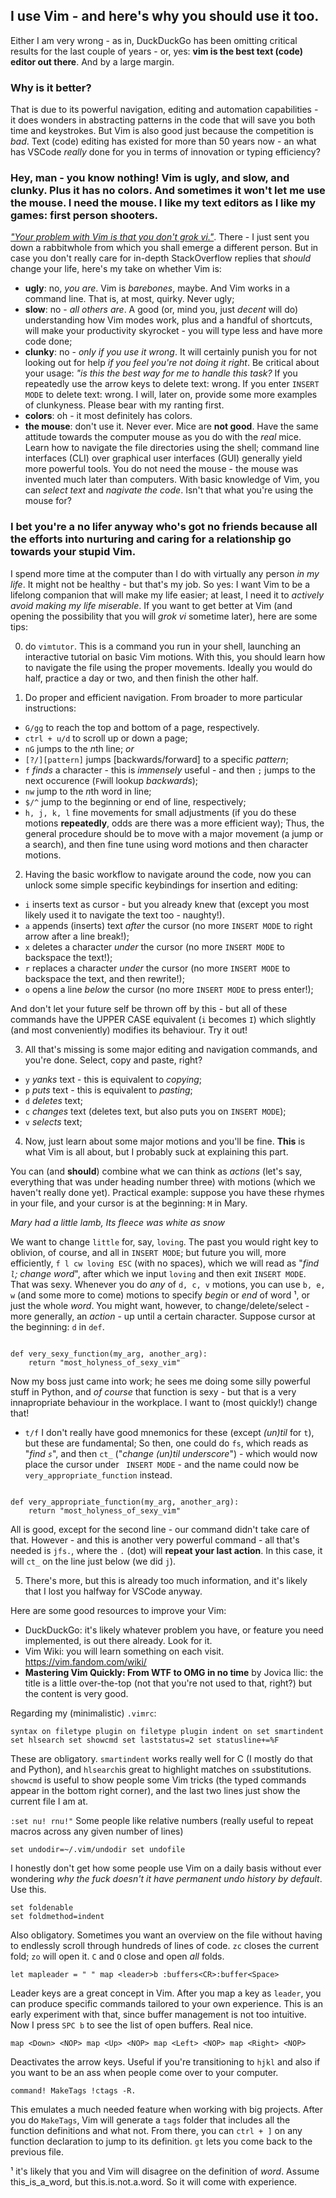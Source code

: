 ## I use Vim - and here's why you should use it too.

Either I am very wrong - as in, DuckDuckGo has been omitting critical results for the last couple of years - or, yes: **vim is the best text (code) editor out there**. And by a large margin.

### Why is it better?

That is due to its powerful navigation, editing and automation capabilities - it does wonders in abstracting patterns in the code that will save you both time and keystrokes. But Vim is also good just because the competition is *bad*. Text (code) editing has existed for more than 50 years now - an what has VSCode *really* done for you in terms of innovation or typing efficiency?

### Hey, man - you know nothing! Vim is ugly, and slow, and clunky. Plus it has no colors. And sometimes it won't let me use the mouse. I need the mouse. I like my text editors as I like my games: first person shooters.

[*"Your problem with Vim is that you don't grok vi."*](https://stackoverflow.com/questions/1218390/what-is-your-most-productive-shortcut-with-vim/1220118#1220118). There - I just sent you down a rabbitwhole from which you shall emerge a different person. But in case you don't really care for in-depth StackOverflow replies that *should* change your life, here's my take on whether Vim is:
 - **ugly**: no, *you are*. Vim is *barebones*, maybe. And Vim works in a command line. That is, at most, quirky. Never ugly;
 - **slow**: no - *all others are*. A good (or, mind you, just *decent* will do) understanding how Vim modes work, plus and a handful of shortcuts, will make your productivity skyrocket - you will type less and have more code done;
 - **clunky**: no - *only if you use it wrong*. It will certainly punish you for not looking out for help *if you feel you're not doing it right*. Be critical about your usage: *"is this the best way for me to handle this task?* If you repeatedly use the arrow keys to delete text: wrong. If you enter ``INSERT MODE`` to delete text: wrong. I will, later on, provide some more examples of clunkyness. Please bear with my ranting first.
 - **colors**: oh - it most definitely has colors.
 - **the mouse**: don't use it. Never ever. Mice are **not good**. Have the same attitude towards the computer mouse as you do with the *real* mice. Learn how to navigate the file directories using the shell; command line interfaces (CLI) over graphical user interfaces (GUI) generally yield more powerful tools. You do not need the mouse - the mouse was invented much later than computers. With basic knowledge of Vim, you can *select text* and *nagivate the code*. Isn't that what you're using the mouse for?

### I bet you're a no lifer anyway who's got no friends because all the efforts into nurturing and caring for a relationship go towards your stupid Vim.

I spend more time at the computer than I do with virtually any person *in my life*. It might not be healthy - but that's my job. So yes: I want Vim to be a lifelong companion that will make my life easier; at least, I need it to *actively avoid making my life miserable*. If you want to get better at Vim (and opening the possibility that you will *grok vi* sometime later), here are some tips:

0. do <code>vimtutor</code>. This is a command you run in your shell, launching an interactive tutorial on basic Vim motions. With this, you should learn how to navigate the file using the proper movements. Ideally you would do half, practice a day or two, and then finish the other half.

1. Do proper and efficient navigation. From broader to more particular instructions:
 - <code>G/gg</code> to reach the top and bottom of a page, respectively.
 - <code>ctrl + u/d</code> to scroll up or down a page;
 - <code>nG</code> jumps to the *n*th line;
    *or*
 - <code>[?/][pattern]</code> jumps [backwards/forward] to a specific *pattern*;
 - <code>f</code> *finds* a character - this is *immensely* useful - and then ``;`` jumps to the next occurence (``F``will lookup *backwards*);
 - <code>nw</code> jump to the *n*th word in line;
 - <code>$/^</code> jump to the beginning or end of line, respectively;
 - <code>h, j, k, l</code> fine movements for small adjustments (if you do these motions **repeatedly**, odds are there was a more efficient way);
Thus, the general procedure should be to move with a major movement (a jump or a search), and then fine tune using word motions and then character motions.

2. Having the basic workflow to navigate around the code, now you can unlock some simple specific keybindings for insertion and editing:
 - <code>i</code> inserts text as cursor - but you already knew that (except you most likely used it to navigate the text too - naughty!). 
 - <code>a</code> appends (inserts) text *after* the cursor (no more ``INSERT MODE`` to right arrow after a line break!);
 - <code>x</code> deletes a character *under* the cursor (no more ``INSERT MODE`` to backspace the text!);
 - <code>r</code> replaces a character *under* the cursor (no more ``INSERT MODE`` to backspace the text, and then rewrite!);
 - <code>o</code> opens a line *below* the cursor (no more ``INSERT MODE`` to press enter!);

And don't let your future self be thrown off by this - but all of these commands have the UPPER CASE equivalent (``i`` becomes ``I``) which slightly (and most conveniently) modifies its behaviour. Try it out!

3. All that's missing is some major editing and navigation commands, and you're done. Select, copy and paste, right?
 - <code>y</code> *yanks* text - this is equivalent to *copying*;
 - <code>p</code> *puts* text - this is equivalent to *pasting*;
 - <code>d</code> *deletes* text; 
 - <code>c</code> *changes* text (deletes text, but also puts you on ``INSERT MODE``); 
 - <code>v</code> *selects* text;

4. Now, just learn about some major motions and you'll be fine. **This** is what Vim is all about, but I probably suck at explaining this part.

You can (and **should**) combine what we can think as *actions* (let's say, everything that was under heading number three) with motions (which we haven't really done yet). Practical example: suppose you have these rhymes in your file, and your cursor is at the beginning: ``M`` in Mary. 

*Mary had a little lamb,
   Its fleece was white as snow*

We want to change ``little`` for, say, ``loving``. The past you would right key to oblivion, of course, and all in ``INSERT MODE``; but future you will, more efficiently, ``f l cw loving ESC`` (with no spaces), which we will read as "*find ```l```; change word*", after which we input ``loving`` and then exit ``INSERT MODE``. That was sexy.
Whenever you do *any* of ``d, c, v`` motions, you can use ``b, e, w`` (and some more to come) motions to specify *begin* or *end* of word ¹, or just the whole *word*. You might want, however, to change/delete/select - more generally, an *action* - up until a certain character. Suppose cursor at the beginning: ``d`` in ``def``. 

<code>
def very_sexy_function(my_arg, another_arg):
    return "most_holyness_of_sexy_vim"
</code>

Now my boss just came into work; he sees me doing some silly powerful stuff in Python, and *of course* that function is sexy - but that is a very innapropriate behaviour in the workplace. I want to (most quickly!) change that!
 - <code>t/f</code> I don't really have good mnemonics for these (except *(un)til* for ``t``), but these are fundamental;
So then, one could do ``fs``, which reads as "*find `s`*", and then `ct_` ("*change (un)til underscore*") - which would now place the cursor under ``
INSERT MODE`` - and the name could now be ``very_appropriate_function`` instead.

<code>
def very_appropriate_function(my_arg, another_arg):
    return "most_holyness_of_sexy_vim"
</code>

All is good, except for the second line - our command didn't take care of that. However - and this is another very powerful command - all that's needed is ``jfs.``, where the ``.`` (dot) will **repeat your last action**. In this case, it will ``ct_`` on the line just below (we did ``j``).

5. There's more, but this is already too much information, and it's likely that I lost you halfway for VSCode anyway.

Here are some good resources to improve your Vim:
- DuckDuckGo: it's likely whatever problem you have, or feature you need implemented, is out there already. Look for it.
- Vim Wiki: you will learn something on each visit. https://vim.fandom.com/wiki/
- **Mastering Vim Quickly: From WTF to OMG in no time** by Jovica Ilic: the title is a little over-the-top (not that you're not used to that, right?) but the content is very good.

Regarding my (minimalistic) ``.vimrc``:

``syntax on
filetype plugin on
filetype plugin indent on
set smartindent
set hlsearch
set showcmd
set laststatus=2
set statusline+=%F
``

These are obligatory. ``smartindent`` works really well for C (I mostly do that and Python), and ``hlsearch``is great to highlight matches on ``s``substitutions. ``showcmd`` is useful to show people some Vim tricks (the typed commands appear in the bottom right corner), and the last two lines just show the current file I am at.

``:set nu! rnu!"`` Some people like relative numbers (really useful to repeat macros across any given number of lines)

``set undodir=~/.vim/undodir
set undofile ``

I honestly don't get how some people use Vim on a daily basis without ever wondering *why the fuck doesn't it have permanent undo history by default*. Use this. 

```
set foldenable 
set foldmethod=indent
```

Also obligatory. Sometimes you want an overview on the file without having to endlessly scroll through hundreds of lines of code. ``zc`` closes the current fold; ``zo`` will open it. ``C`` and `O` close and open *all* folds.

``let mapleader = " "
map <leader>b :buffers<CR>:buffer<Space>``

Leader keys are a great concept in Vim. After you map a key as ``leader``, you can produce specific commands tailored to your own experience. This is an early experiment with that, since buffer management is not too intuitive. Now I press ``SPC b`` to see the list of open buffers. Real nice.

``map <Down> <NOP>
map <Up> <NOP>
map <Left> <NOP>
map <Right> <NOP>``

Deactivates the arrow keys. Useful if you're transitioning to ``hjkl`` and also if you want to be an ass when people come over to your computer.

``command! MakeTags !ctags -R.``

This emulates a much needed feature when working with big projects. After you do ``MakeTags``, Vim will generate a ``tags`` folder that includes all the function definitions and what not. From there, you can ``ctrl + ]`` on any function declaration to jump to its definition. ``gt`` lets you come back to the previous file.

¹ it's likely that you and Vim will disagree on the definition of *word*. Assume this_is_a_word, but this.is.not.a.word. So it will come with experience. 
